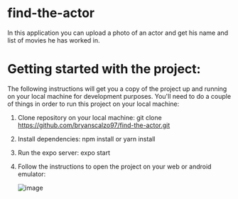# find-the-actor
In this application you can upload a photo of an actor and get his name and list of movies he has worked in.

# Getting started with the project:
The following instructions will get you a copy of the project up and running on your local machine for development purposes. You'll need to do a couple of things in order to run this project on your local machine:

1. Clone repository on your local machine:
   git clone https://github.com/bryanscalzo97/find-the-actor.git
2. Install dependencies: npm install or yarn install
3. Run the expo server:
   expo start
4. Follow the instructions to open the project on your web or android emulator:
   
   ![image](https://user-images.githubusercontent.com/50776347/166145365-9f0180df-5808-41b2-ac7c-1a606ba57ea0.png)

   
